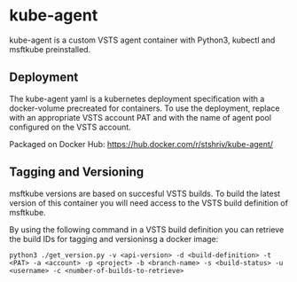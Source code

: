 # kube-agent

kube-agent is a custom VSTS agent container with Python3, kubectl and msftkube preinstalled.

## Deployment
The kube-agent yaml is a kubernetes deployment specification with a docker-volume precreated for containers. To use the deployment, replace <token> with an appropriate VSTS account PAT and <pool> with the name of agent pool configured on the VSTS account.

Packaged on Docker Hub:
https://hub.docker.com/r/stshriv/kube-agent/

## Tagging and Versioning
msftkube versions are based on succesful VSTS builds. To build the latest version of this container you will need access to the VSTS build definition of msftkube. 

By using the following command in a VSTS build definition you can retrieve the build IDs for tagging and versioninsg a docker image:

`python3 ./get_version.py -v <api-version> -d <build-definition> -t <PAT> -a <account> -p <project> -b <branch-name> -s <build-status> -u <username> -c <number-of-builds-to-retrieve>`
